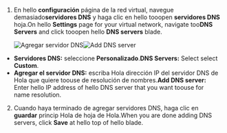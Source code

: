 1. <span data-ttu-id="b5b3a-101">En hello **configuración** página de la red virtual, navegue demasiado**servidores DNS** y haga clic en hello tooopen **servidores DNS** hoja.</span><span class="sxs-lookup"><span data-stu-id="b5b3a-101">On hello **Settings** page for your virtual network, navigate too**DNS Servers** and click tooopen hello **DNS servers** blade.</span></span>

    <span data-ttu-id="b5b3a-102">![Agregar servidor DNS](./media/vpn-gateway-add-dns-rm-portal/add_dns_server.png "Agregar servidor DNS")</span><span class="sxs-lookup"><span data-stu-id="b5b3a-102">![Add DNS server](./media/vpn-gateway-add-dns-rm-portal/add_dns_server.png "Add DNS Server")</span></span>

  - <span data-ttu-id="b5b3a-103">**Servidores DNS:** seleccione **Personalizado**.</span><span class="sxs-lookup"><span data-stu-id="b5b3a-103">**DNS Servers:** Select select **Custom**.</span></span>
  - <span data-ttu-id="b5b3a-104">**Agregar el servidor DNS:** escriba Hola dirección IP del servidor DNS de Hola que quiere toouse de resolución de nombres.</span><span class="sxs-lookup"><span data-stu-id="b5b3a-104">**Add DNS server:** Enter hello IP address of hello DNS server that you want toouse for name resolution.</span></span>

2. <span data-ttu-id="b5b3a-105">Cuando haya terminado de agregar servidores DNS, haga clic en **guardar** princip Hola de hoja de Hola.</span><span class="sxs-lookup"><span data-stu-id="b5b3a-105">When you are done adding DNS servers, click **Save** at hello top of hello blade.</span></span>
